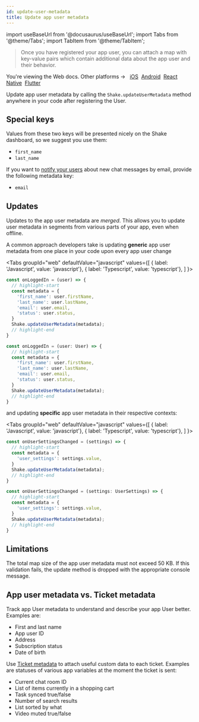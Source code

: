 ```yaml
---
id: update-user-metadata
title: Update app user metadata
---
```

import useBaseUrl from '@docusaurus/useBaseUrl';
import Tabs from '@theme/Tabs';
import TabItem from '@theme/TabItem';

>Once you have registered your app user, you can attach a map with key-value pairs which contain
additional data about the app user and their behavior.

<p class="p2 mt-40">You're viewing the Web docs. Other platforms → &nbsp;
<a href="/docs/ios/users/update-user-metadata/">iOS</a>&nbsp; 
<a href="/docs/android/users/update-user-metadata/">Android</a>&nbsp;
<a href="/docs/react/users/update-user-metadata/">React Native</a>&nbsp;
<a href="/docs/flutter/users/update-user-metadata/">Flutter</a>&nbsp;  
</p>


Update app user metadata by calling the `Shake.updateUserMetadata` method anywhere in your code
after registering the User.

## Special keys

Values from these two keys will be presented nicely on the Shake dashboard, so we suggest you use them:
* `first_name`
* `last_name`

If you want to [notify your users](/web/users/chat#notifications) about new chat messages by email, provide the following metadata key:
* `email`

## Updates

Updates to the app user metadata are _merged_.
This allows you to update
user metadata in segments from various parts of your app, even when offline.

A common approach developers take is updating **generic** app user metadata from one place in your code upon every app user change

<Tabs
groupId="web"
defaultValue="javascript"
values={[
{ label: 'Javascript', value: 'javascript'},
{ label: 'Typescript', value: 'typescript'},
]
}>

<TabItem value="javascript">

```javascript title="login.js"
const onLoggedIn = (user) => {
  // highlight-start
  const metadata = {
    'first_name': user.firstName,
    'last_name': user.lastName,
    'email': user.email,
    'status': user.status,
  }
  Shake.updateUserMetadata(metadata);
  // highlight-end
}
```

</TabItem>

<TabItem value="typescript">

```typescript title="login.ts"
const onLoggedIn = (user: User) => {
  // highlight-start
  const metadata = {
    'first_name': user.firstName,
    'last_name': user.lastName,
    'email': user.email,
    'status': user.status,
  }
  Shake.updateUserMetadata(metadata);
  // highlight-end
}
```

</TabItem>
</Tabs>

and updating **specific** app user metadata in their respective contexts:

<Tabs
groupId="web"
defaultValue="javascript"
values={[
{ label: 'Javascript', value: 'javascript'},
{ label: 'Typescript', value: 'typescript'},
]
}>

<TabItem value="javascript">

```javascript title="settings.js"
const onUserSettingsChanged = (settings) => {
  // highlight-start
  const metadata = {
    'user_settings': settings.value,
  }
  Shake.updateUserMetadata(metadata);
  // highlight-end
}
```

</TabItem>

<TabItem value="typescript">

```typescript title="settings.ts"
const onUserSettingsChanged = (settings: UserSettings) => {
  // highlight-start
  const metadata = {
    'user_settings': settings.value,
  }
  Shake.updateUserMetadata(metadata);
  // highlight-end
}
```

</TabItem>
</Tabs>

## Limitations

The total map size of the app user metadata must not exceed 50 KB.
If this validation fails, the update method is dropped with the appropriate console message.

## App user metadata vs. Ticket metadata

Track app User metadata to understand and describe your app User better. Examples are:

* First and last name
* App user ID
* Address
* Subscription status
* Date of birth

Use [Ticket metadata](/web/configuration-and-data/ticket-metadata) to attach useful custom data to each ticket. Examples are statuses of various app variables at the moment the ticket is sent:

* Current chat room ID
* List of items currently in a shopping cart
* Task synced true/false
* Number of search results
* List sorted by what
* Video muted true/false
